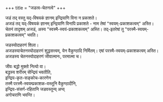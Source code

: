 +++
title = "जडत्व-चेतनत्वे"
+++

जडं तद् वस्तु यद्-विषयकं ज्ञानम् इन्द्रियाणि विना न प्रकाशते।  
अजडं तद् यद्-विषयकं ज्ञानम् इन्द्रियाणि विनापि प्रकाशते - नाम तेषां "स्वयम्-प्रकाशकत्वम्" अस्ति।  
चेतनं तादृशम् अजडं, अस्य "स्वस्मै-स्वयं-प्रकाशकत्वम्" अस्ति। तद्-इतरेषां तु "परस्मै-स्वयम्-प्रकाशकत्वम्" भवति। 

जडस्योदाहरणं शिला।  
अजडस्याचेतनस्योदाहरणं शुद्धसत्त्वम्, येन वैकुण्ठादि निर्मितम्। एषां परस्मै-स्वयम्-प्रकाशकत्वम् अस्ति।  
अजडस्य चेतनस्योदाहरणं जीवात्मानः, परमात्मा च। 

जीवः बद्धो मुक्तो नित्यो वा।  
बद्धस्य शरीरम् सेन्द्रियं भवतीति,  
इन्द्रिय-कृत-सङ्कोच-कारणेन  
तस्मै परस्मै-स्वयम्प्रकाशक-वस्तूनि वैकुण्ठादीनि,  
इन्द्रिय-संसर्ग-रहितानि जडवस्तून्य् अप्य्  
अगोचराणि भवन्ति। 
